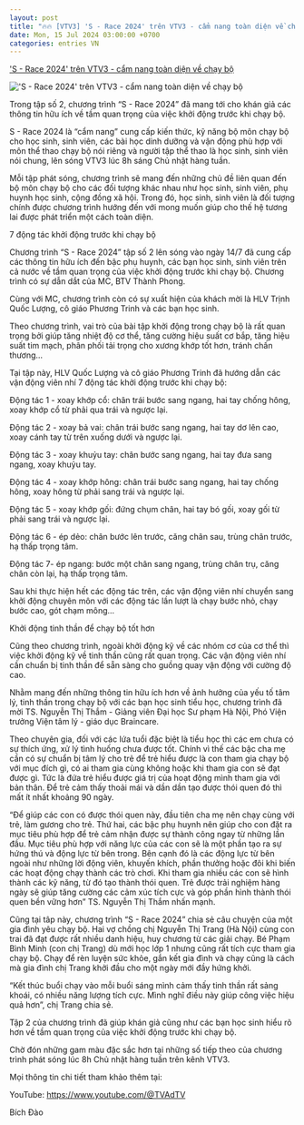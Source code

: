 ```yaml
---
layout: post
title: "🔥🔥 [VTV3] 'S - Race 2024' trên VTV3 - cẩm nang toàn diện về chạy bộ"
date: Mon, 15 Jul 2024 03:00:00 +0700
categories: entries VN
---
```

['S - Race 2024' trên VTV3 - cẩm nang toàn diện về chạy bộ](https://vietnamnet.vn/s-race-2024-tren-vtv3-cam-nang-toan-dien-ve-chay-bo-2302086.html)

!['S - Race 2024' trên VTV3 - cẩm nang toàn diện về chạy bộ](https://static-images.vnncdn.net/vps_images_publish/000001/000003/2024/7/15/s-race-2024-tren-vtv3-cam-nang-toan-dien-ve-chay-bo-2615.png?width=0&s=zabA-t10BdFQpvbBmU1bxQ)

Trong tập số 2, chương trình “S - Race 2024” đã mang tới cho khán giả các thông tin hữu ích về tầm quan trọng của việc khởi động trước khi chạy bộ.

S - Race 2024 là “cẩm nang” cung cấp kiến thức, kỹ năng bộ môn chạy bộ cho học sinh, sinh viên, các bài học dinh dưỡng và vận động phù hợp với môn thể thao chạy bộ nói riêng và người tập thể thao là học sinh, sinh viên nói chung, lên sóng VTV3 lúc 8h sáng Chủ nhật hàng tuần.

Mỗi tập phát sóng, chương trình sẽ mang đến những chủ đề liên quan đến bộ môn chạy bộ cho các đối tượng khác nhau như học sinh, sinh viên, phụ huynh học sinh, cộng đồng xã hội. Trong đó, học sinh, sinh viên là đối tượng chính được chương trình hướng đến với mong muốn giúp cho thế hệ tương lai được phát triển một cách toàn diện.

7 động tác khởi động trước khi chạy bộ

Chương trình “S - Race 2024” tập số 2 lên sóng vào ngày 14/7 đã cung cấp các thông tin hữu ích đến bậc phụ huynh, các bạn học sinh, sinh viên trên cả nước về tầm quan trọng của việc khởi động trước khi chạy bộ. Chương trình có sự dẫn dắt của MC, BTV Thành Phong.

Cùng với MC, chương trình còn có sự xuất hiện của khách mời là HLV Trịnh Quốc Lượng, cô giáo Phương Trinh và các bạn học sinh.

Theo chương trình, vai trò của bài tập khởi động trong chạy bộ là rất quan trọng bởi giúp tăng nhiệt độ cơ thể, tăng cường hiệu suất cơ bắp, tăng hiệu suất tim mạch, phân phối tải trọng cho xương khớp tốt hơn, tránh chấn thương…

Tại tập này, HLV Quốc Lượng và cô giáo Phương Trinh đã hướng dẫn các vận động viên nhí 7 động tác khởi động trước khi chạy bộ:

Động tác 1 - xoay khớp cổ: chân trái bước sang ngang, hai tay chống hông, xoay khớp cổ từ phải qua trái và ngược lại.

Động tác 2 - xoay bả vai: chân trái bước sang ngang, hai tay dơ lên cao, xoay cánh tay từ trên xuống dưới và ngược lại.

Động tác 3 - xoay khuỷu tay: chân bước sang ngang, hai tay đưa sang ngang, xoay khuỷu tay.

Động tác 4 - xoay khớp hông: chân trái bước sang ngang, hai tay chống hông, xoay hông từ phải sang trái và ngược lại.

Động tác 5 - xoay khớp gối: đứng chụm chân, hai tay bó gối, xoay gối từ phải sang trái và ngược lại.

Động tác 6 - ép dẻo: chân bước lên trước, căng chân sau, trùng chân trước, hạ thấp trọng tâm.

Động tác 7- ép ngang: bước một chân sang ngang, trùng chân trụ, căng chân còn lại, hạ thấp trọng tâm.

Sau khi thực hiện hết các động tác trên, các vận động viên nhí chuyển sang khởi động chuyên môn với các động tác lần lượt là chạy bước nhỏ, chạy bước cao, gót chạm mông...

Khởi động tinh thần để chạy bộ tốt hơn

Cũng theo chương trình, ngoài khởi động kỹ về các nhóm cơ của cơ thể thì việc khởi động kỹ về tinh thần cũng rất quan trọng. Các vận động viên nhí cần chuẩn bị tinh thần để sẵn sàng cho guồng quay vận động với cường độ cao.

Nhằm mang đến những thông tin hữu ích hơn về ảnh hưởng của yếu tố tâm lý, tinh thần trong chạy bộ với các bạn học sinh tiểu học, chương trình đã mời TS. Nguyễn Thị Thắm - Giảng viên Đại học Sư phạm Hà Nội, Phó Viện trưởng Viện tâm lý - giáo dục Braincare.

Theo chuyên gia, đối với các lứa tuổi đặc biệt là tiểu học thì các em chưa có sự thích ứng, xử lý tình huống chưa được tốt. Chính vì thế các bậc cha mẹ cần có sự chuẩn bị tâm lý cho trẻ để trẻ hiểu được là con tham gia chạy bộ với mục đích gì, có ai tham gia cùng không hoặc khi tham gia con sẽ đạt được gì. Tức là đứa trẻ hiểu được giá trị của hoạt động mình tham gia với bản thân. Để trẻ cảm thấy thoải mái và dần dần tạo được thói quen đó thì mất ít nhất khoảng 90 ngày.

“Để giúp các con có được thói quen này, đầu tiên cha mẹ nên chạy cùng với trẻ, làm gương cho trẻ. Thứ hai, các bậc phụ huynh nên giúp cho con đặt ra mục tiêu phù hợp để trẻ cảm nhận được sự thành công ngay từ những lần đầu. Mục tiêu phù hợp với năng lực của các con sẽ là một phần tạo ra sự hứng thú và động lực từ bên trong. Bên cạnh đó là các động lực từ bên ngoài như những lời động viên, khuyến khích, phần thưởng hoặc đôi khi biến các hoạt động chạy thành các trò chơi. Khi tham gia nhiều các con sẽ hình thành các kỹ năng, từ đó tạo thành thói quen. Trẻ được trải nghiệm hàng ngày sẽ giúp tăng cường các cảm xúc tích cực và góp phần hình thành thói quen bền vững hơn” TS. Nguyễn Thị Thắm nhấn mạnh.

Cũng tại tâp này, chương trình “S - Race 2024” chia sẻ câu chuyện của một gia đình yêu chạy bộ. Hai vợ chồng chị Nguyễn Thị Trang (Hà Nội) cùng con trai đã đạt được rất nhiều danh hiệu, huy chương từ các giải chạy. Bé Phạm Bình Minh (con chị Trang) dù mới học lớp 1 nhưng cũng rất tích cực tham gia chạy bộ. Chạy để rèn luyện sức khỏe, gắn kết gia đình và chạy cũng là cách mà gia đình chị Trang khởi đầu cho một ngày mới đầy hứng khởi.

“Kết thúc buổi chạy vào mỗi buổi sáng mình cảm thấy tinh thần rất sảng khoái, có nhiều năng lượng tích cực. Mình nghĩ điều này giúp công việc hiệu quả hơn”, chị Trang chia sẻ.

Tập 2 của chương trình đã giúp khán giả cũng như các bạn học sinh hiểu rõ hơn về tầm quan trọng của việc khởi động trước khi chạy bộ.

Chờ đón những gam màu đặc sắc hơn tại những số tiếp theo của chương trình phát sóng lúc 8h Chủ nhật hàng tuần trên kênh VTV3.

Mọi thông tin chi tiết tham khảo thêm tại:

YouTube: https://www.youtube.com/@TVAdTV

Bích Đào

